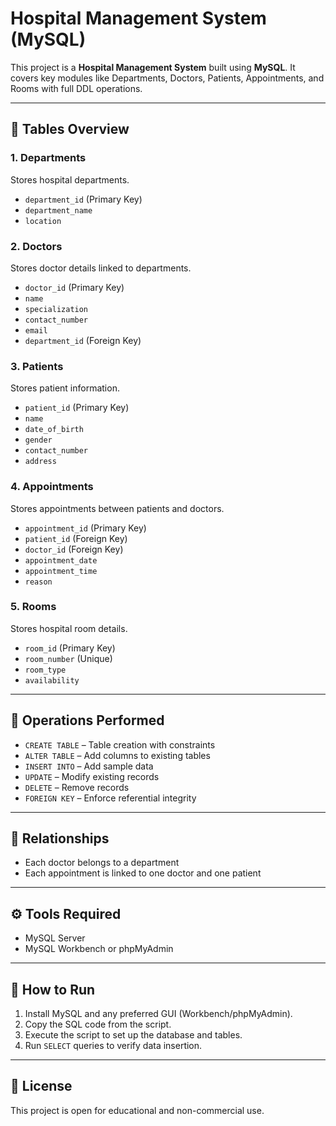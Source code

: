 # Hospital Management System (MySQL)

This project is a **Hospital Management System** built using **MySQL**. It covers key modules like Departments, Doctors, Patients, Appointments, and Rooms with full DDL operations.

---

## 📁 Tables Overview

### 1. Departments
Stores hospital departments.

- `department_id` (Primary Key)
- `department_name`
- `location`

### 2. Doctors
Stores doctor details linked to departments.

- `doctor_id` (Primary Key)
- `name`
- `specialization`
- `contact_number`
- `email`
- `department_id` (Foreign Key)

### 3. Patients
Stores patient information.

- `patient_id` (Primary Key)
- `name`
- `date_of_birth`
- `gender`
- `contact_number`
- `address`

### 4. Appointments
Stores appointments between patients and doctors.

- `appointment_id` (Primary Key)
- `patient_id` (Foreign Key)
- `doctor_id` (Foreign Key)
- `appointment_date`
- `appointment_time`
- `reason`

### 5. Rooms
Stores hospital room details.

- `room_id` (Primary Key)
- `room_number` (Unique)
- `room_type`
- `availability`

---

## 🧾 Operations Performed

- `CREATE TABLE` – Table creation with constraints
- `ALTER TABLE` – Add columns to existing tables
- `INSERT INTO` – Add sample data
- `UPDATE` – Modify existing records
- `DELETE` – Remove records
- `FOREIGN KEY` – Enforce referential integrity

---

## 🔗 Relationships

- Each doctor belongs to a department
- Each appointment is linked to one doctor and one patient

---

## ⚙️ Tools Required

- MySQL Server
- MySQL Workbench or phpMyAdmin

---

## 🚀 How to Run

1. Install MySQL and any preferred GUI (Workbench/phpMyAdmin).
2. Copy the SQL code from the script.
3. Execute the script to set up the database and tables.
4. Run `SELECT` queries to verify data insertion.

---

## 📄 License

This project is open for educational and non-commercial use.
